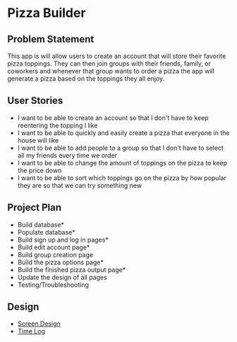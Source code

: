 # Pizza Builder

## Problem Statement
This app is will allow users to create an account that will store their favorite pizza toppings.
They can then join groups with their friends, family, or coworkers and whenever that group wants
to order a pizza the app will generate a pizza based on the toppings they all enjoy.

## User Stories
- I want to be able to create an account so that I don't have to keep reentering the topping I like
- I want to be able to quickly and easily create a pizza that everyone in the house will like
- I want to be able to add people to a group so that I don't have to select all my friends every time we order
- I want to be able to change the amount of toppings on the pizza to keep the price down
- I want to be able to sort which toppings go on the pizza by how popular they are so that we can try something new

## Project Plan
- Build database*
- Populate database*
- Build sign up and log in pages*
- Build edit account page*
- Build group creation page
- Build the pizza options page*
- Build the finished pizza output page*
- Update the design of all pages
- Testing/Troubleshooting

## Design
* [Screen Design](DesignDocuments/PizzaGeneratorWireframe.png)
* [Time Log](src/timeLog.md)